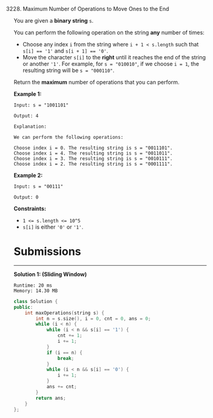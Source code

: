 3228. Maximum Number of Operations to Move Ones to the End

You are given a **binary string** `s`.

You can perform the following operation on the string **any** number of times:

* Choose any index `i` from the string where `i + 1 < s.length` such that `s[i] == '1'` and `s[i + 1] == '0'`.
* Move the character `s[i]` to the **right** until it reaches the end of the string or another `'1'`. For example, for `s = "010010"`, if we choose `i = 1`, the resulting string will be `s = "000110"`.

Return the **maximum** number of operations that you can perform.

 

**Example 1:**
```
Input: s = "1001101"

Output: 4

Explanation:

We can perform the following operations:

Choose index i = 0. The resulting string is s = "0011101".
Choose index i = 4. The resulting string is s = "0011011".
Choose index i = 3. The resulting string is s = "0010111".
Choose index i = 2. The resulting string is s = "0001111".
```

**Example 2:**
```
Input: s = "00111"

Output: 0
```
 

**Constraints:**

* `1 <= s.length <= 10^5`
* `s[i]` is either `'0'` or `'1'`.

# Submissions
---
**Solution 1: (Sliding Window)**
```
Runtime: 20 ms
Memory: 14.30 MB
```
```c++
class Solution {
public:
    int maxOperations(string s) {
        int n = s.size(), i = 0, cnt = 0, ans = 0;
        while (i < n) {
            while (i < n && s[i] == '1') {
                cnt += 1;
                i += 1;
            }
            if (i == n) {
                break;
            }
            while (i < n && s[i] == '0') {
                i += 1;
            }
            ans += cnt;
        }
        return ans;
    }
};
```
